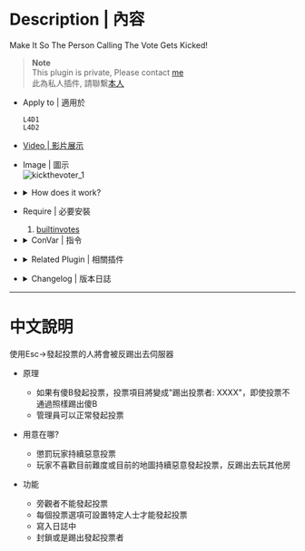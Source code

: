 # Description | 內容
Make It So The Person Calling The Vote Gets Kicked!

> __Note__ <br/>
This plugin is private, Please contact [me](/#私人插件列表-private-plugins-list)<br/>
此為私人插件, 請聯繫[本人](/#私人插件列表-private-plugins-list)

* Apply to | 適用於
    ```
    L4D1
    L4D2
    ```

* [Video | 影片展示](https://youtu.be/tc92PDgY5RA)

* Image | 圖示
	<br/>![kickthevoter_1](image/kickthevoter_1.jpg)

* <details><summary>How does it work?</summary>

	* If the player calls vote -> block the vote and start a new vote to kick this player
    * Admin can still call vote
</details>

* Require | 必要安裝
    1. [builtinvotes](https://github.com/fbef0102/Game-Private_Plugin/releases/tag/builtinvotes)

* <details><summary>ConVar | 指令</summary>

	* cfg/sourcemod/kickthevoter.cfg
        ```php
        // Players must wait (timeout) this many seconds between votes. 0 = no limit
        kick_the_voter_Delay "60"

        // If 1, even if vote result fails, just kick the voter.
        kick_the_voter_all_pass "1"

        // How to deal with the voter? (-1: kick, 0: Permanent ban, >0: Ban mins)
        kick_the_voter_ban_mins "60"

        // Players with these flags can call a change all talk vote (Empty = Everyone, -1: Nobody)
        kick_the_voter_changealltalk_access "z"

        // Players with these flags can call a change difficulty vote (Empty = Everyone, -1: Nobody)
        kick_the_voter_difficulty_access "z"

        // Players with these flags can call a kick vote (Empty = Everyone, -1: Nobody)
        kick_the_voter_kick_access "z"

        // Players with these flags can call a change level vote (Empty = Everyone, -1: Nobody)
        kick_the_voter_level_access "z"

        // Players with these flags can call a return to lobby vote (Empty = Everyone, -1: Nobody)
        kick_the_voter_lobby_access "z"

        // Log voter to data
        kick_the_voter_log "1"

        // If 1, Notify Message about voter.
        kick_the_voter_notify "1"

        // Players with these flags can call a restart level vote (Empty = Everyone, -1: Nobody)
        kick_the_voter_restart_access "z"

        // If 1, Spectator can call the vote (0: Disable)
        kick_the_voter_spectator_allow "0"

        // Players with these flags can call return to lobby on Survival maps. (Empty = Everyone, -1: Nobody)
        kick_the_voter_surv_lobby_access "z"

        // Players with these flags can call switch Survival maps. (Empty = Everyone, -1: Nobody)
        kick_the_voter_surv_map_access "z"

        // Players with these flags can call restart Survival maps. (Empty = Everyone, -1: Nobody)
        kick_the_voter_surv_restart_access "z"
        ```
</details>

* <details><summary>Related Plugin | 相關插件</summary>

	1. [l4d_vote_block](/L4D_插件/Server_伺服器/l4d_vote_block): Unable to call valve vote depending on gamemode and difficulty.
		* 根據遊戲模式和難度禁止使用Esc->發起投票
</details>

* <details><summary>Changelog | 版本日誌</summary>

	* v1.1
	    * Initial Release
</details>

- - - -
# 中文說明
使用Esc->發起投票的人將會被反踢出去伺服器

* 原理
    * 如果有傻B發起投票，投票項目將變成"踢出投票者: XXXX"，即使投票不通過照樣踢出傻B
    * 管理員可以正常發起投票

* 用意在哪?
    * 懲罰玩家持續惡意投票
    * 玩家不喜歡目前難度或目前的地圖持續惡意發起投票，反踢出去玩其他房

* 功能
    * 旁觀者不能發起投票
    * 每個投票選項可設置特定人士才能發起投票
    * 寫入日誌中
    * 封鎖或是踢出發起投票者
